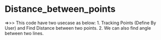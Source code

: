 # Distance_between_points
=>>> This code have two usecase as below:
    1. Tracking Points (Define By User) and Find Distance between two points.
    2. We can also find angle between two lines.

